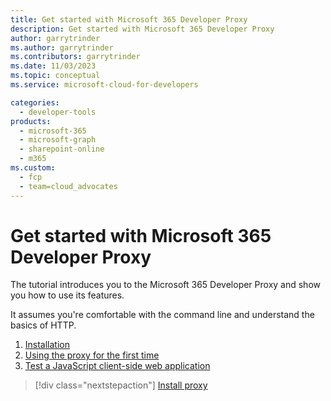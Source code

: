 ```yaml
---
title: Get started with Microsoft 365 Developer Proxy
description: Get started with Microsoft 365 Developer Proxy
author: garrytrinder
ms.author: garrytrinder
ms.contributors: garrytrinder
ms.date: 11/03/2023
ms.topic: conceptual
ms.service: microsoft-cloud-for-developers

categories:
  - developer-tools
products:
  - microsoft-365
  - microsoft-graph
  - sharepoint-online
  - m365
ms.custom:
  - fcp
  - team=cloud_advocates
---
```


# Get started with Microsoft 365 Developer Proxy

The tutorial introduces you to the Microsoft 365 Developer Proxy and show you how to use its features.

It assumes you're comfortable with the command line and understand the basics of HTTP.

1. [Installation](installation.md)
1. [Using the proxy for the first time](using-the-proxy-for-the-first-time.md)
1. [Test a JavaScript client-side web application](test-a-javaScript-client-side-web-application.md)

> [!div class="nextstepaction"]
> [Install proxy](./installation.md)
